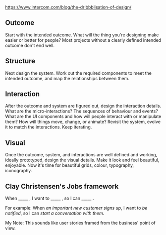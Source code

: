https://www.intercom.com/blog/the-dribbblisation-of-design/
## Outcome

Start with the intended outcome. What will the thing you're designing make easier or better for people? Most projects without a clearly defined intended outcome don't end well.

## Structure

Next design the system. Work out the required components to meet the intended outcome, and map the relationships between them.

## Interaction

After the outcome and system are figured out, design the interaction details. What are the micro-interactions? The sequences of behaviour and events? What are the UI components and how will people interact with or manipulate them? How will things move, change, or animate? Revisit the system, evolve it to match the interactions. Keep iterating.

## Visual

Once the outcome, system, and interactions are well defined and working, ideally prototyped, design the visual details. Make it look and feel beautiful, enjoyable. Now it's time for beautiful grids, colour, typography, iconography.

## Clay Christensen's Jobs framework

When _____ , I want to _____ , so I can _____ .

For example: When _an important new customer signs up_, I want to _be notified_, so I can _start a conversation with them_.

My Note: This sounds like user stories framed from the business' point of view.
